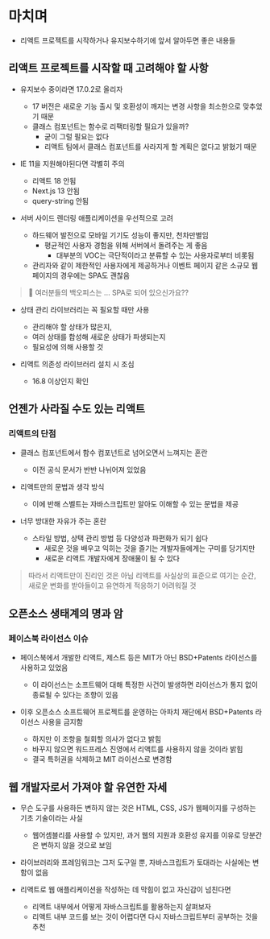 # 마치며
* 리액트 프로젝트를 시작하거나 유지보수하기에 앞서 알아두면 좋은 내용들

## 리액트 프로젝트를 시작할 때 고려해야 할 사항

* 유지보수 중이라면 17.0.2로 올리자
  + 17 버전은 새로운 기능 출시 및 호환성이 깨지는 변경 사항을 최소한으로 맞추었기 때문
  + 클래스 컴포넌트는 함수로 리팩터링할 필요가 있을까?
    - 굳이 그럴 필요는 없다
    - 리액트 팀에서 클래스 컴포넌트를 사라지게 할 계획은 없다고 밝혔기 때문

* IE 11을 지원해야된다면 각별히 주의
  + 리액트 18 안됨
  + Next.js 13 안됨
  + query-string 안됨

* 서버 사이드 렌더링 애플리케이션을 우선적으로 고려
  + 하드웨어 발전으로 모바일 기기도 성능이 좋지만, 천차만별임
    - 평균적인 사용자 경험을 위해 서버에서 돌려주는 게 좋음
      - 대부분의 VOC는 극단적이라고 분류할 수 있는 사용자로부터 비롯됨
  + 관리자와 같이 제한적인 사용자에게 제공하거나 이벤트 페이지 같은 소규모 웹페이지의 경우에는 SPA도 괜찮음

> 🤘 여러분들의 백오피스는 ... SPA로 되어 있으신가요??
* 상태 관리 라이브러리는 꼭 필요할 때만 사용
  + 관리해야 할 상태가 많은지, 
  + 여러 상태를 합성해 새로운 상태가 파생되는지
  + 필요성에 의해 사용할 것

* 리액트 의존성 라이브러리 설치 시 조심
  + 16.8 이상인지 확인

## 언젠가 사라질 수도 있는 리액트

### 리액트의 단점

* 클래스 컴포넌트에서 함수 컴포넌트로 넘어오면서 느껴지는 혼란
  + 이전 공식 문서가 반반 나뉘어져 있었음

* 리액트만의 문법과 생각 방식
  + 이에 반해 스벨트는 자바스크립트만 알아도 이해할 수 있는 문법을 제공

* 너무 방대한 자유가 주는 혼란
  + 스타일 방법, 상택 관리 방법 등 다양성과 파편화가 되기 쉽다
    - 새로운 것을 배우고 익히는 것을 즐기는 개발자들에게는 구미를 당기지만
    - 새로운 리액트 개발자에게 장애물이 될 수 있다

> 따라서 리액트만이 진리인 것은 아님
> 리액트를 사실상의 표준으로 여기는 순간, 새로운 변화를 받아들이고 유연하게 적응하기 어려워질 것
## 오픈소스 생태계의 명과 암

### 페이스북 라이선스 이슈

* 페이스북에서 개발한 리액트, 제스트 등은 MIT가 아닌 BSD+Patents 라이선스를 사용하고 있었음
  + 이 라이선스는 소프트웨어 대해 특정한 사건이 발생하면 라이선스가 통지 없이 종료될 수 있다는 조항이 있음

* 이후 오픈소스 소프트웨어 프로젝트를 운영하는 아파치 재단에서 BSD+Patents 라이선스 사용을 금지함
  + 하지만 이 조항을 철회할 의사가 없다고 밝힘
  + 바꾸지 않으면 워드프레스 진영에서 리액트를 사용하지 않을 것이라 밝힘
  + 결국 특허권을 삭제하고 MIT 라이선스로 변경함

## 웹 개발자로서 가져야 할 유연한 자세

* 무슨 도구를 사용하든 변하지 않는 것은 HTML, CSS, JS가 웹페이지를 구성하는 기초 기술이라는 사실
  + 웹어셈블리를 사용할 수 있지만, 과거 웹의 지원과 호환성 유지를 이유로 당분간은 변하지 않을 것으로 보임

* 라이브러리와 프레임워크는 그저 도구일 뿐, 자바스크립트가 토대라는 사실에는 변함이 없음

* 리액트로 웹 애플리케이션을 작성하는 데 막힘이 없고 자신감이 넘친다면
  + 리액트 내부에서 어떻게 자바스크립트를 활용하는지 살펴보자
  + 리액트 내부 코드를 보는 것이 어렵다면 다시 자바스크립트부터 공부하는 것을 추천